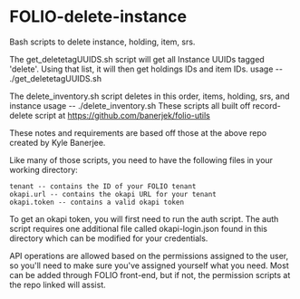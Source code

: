 # FOLIO-delete-instance
Bash scripts to delete instance, holding, item, srs. 

The get_deletetagUUIDS.sh script will get all Instance UUIDs tagged 'delete'. Using that list, it will then get holdings IDs and item IDs. 
    usage -- ./get_deletetagUUIDS.sh

The delete_inventory.sh script deletes in this order, items, holding, srs, and instance
    usage -- ./delete_inventory.sh
These scripts all built off record-delete script at https://github.com/banerjek/folio-utils 

These notes and requirements are based off those at the above repo created by Kyle Banerjee.

Like many of those scripts, you need to have the following files in your working directory:

    tenant -- contains the ID of your FOLIO tenant
    okapi.url -- contains the okapi URL for your tenant
    okapi.token -- contains a valid okapi token

To get an okapi token, you will first need to run the auth script. The auth script requires one additional file called okapi-login.json found in this directory which can be modified for your credentials.

API operations are allowed based on the permissions assigned to the user, so you'll need to make sure you've assigned yourself what you need. Most can be added through FOLIO front-end, but if not, the permission scripts at the repo linked will assist. 
